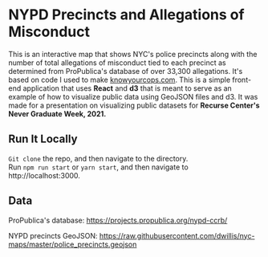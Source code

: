 # NYPD Precincts and Allegations of Misconduct

This is an interactive map that shows NYC's police precincts along with the number of total allegations of misconduct tied to each precinct as determined from ProPublica's database of over 33,300 allegations.  It's based on code I used to make [knowyourcops.com](http://knowyourcops.com).  This is a simple front-end application that uses **React** and **d3** that is meant to serve as an example of how to visualize public data using GeoJSON files and d3.  It was made for a presentation on visualizing public datasets for **Recurse Center's Never Graduate Week, 2021.**

## Run It Locally

`Git clone` the repo, and then navigate to the directory.  
 Run `npm run start` or `yarn start`, and then navigate to http://localhost:3000.
 
 ## Data
 ProPublica's database: https://projects.propublica.org/nypd-ccrb/
 
 NYPD precincts GeoJSON: https://raw.githubusercontent.com/dwillis/nyc-maps/master/police_precincts.geojson
